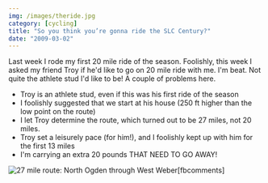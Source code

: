 ```yaml
---
img: /images/theride.jpg
category: [cycling]
title: "So you think you’re gonna ride the SLC Century?"
date: "2009-03-02"
---
```


Last week I rode my first 20 mile ride of the season. Foolishly, this week I asked my friend Troy if he'd like to go on 20 mile ride with me. I'm beat. Not quite the athlete stud I'd like to be! A couple of problems here.

- Troy is an athlete stud, even if this was his first ride of the season
- I foolishly suggested that we start at his house (250 ft higher than the low point on the route)
- I let Troy determine the route, which turned out to be 27 miles, not 20 miles.
- Troy set a leisurely pace (for him!), and I foolishly kept up with him for the first 13 miles
- I'm carrying an extra 20 pounds THAT NEED TO GO AWAY!

![27 mile route: North Ogden through West Weber](/images/theride.jpg)\[fbcomments\]
